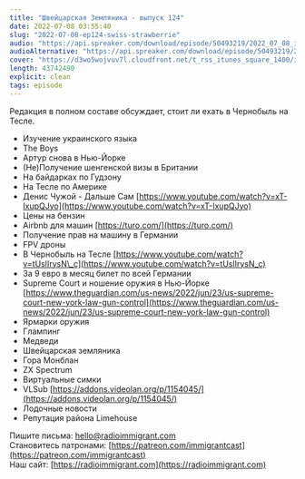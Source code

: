 ```yaml
---
title: "Швейцарская Земляника - выпуск 124"
date: 2022-07-08 03:55:40
slug: "2022-07-08-ep124-swiss-strawberrie"
audio: "https://api.spreaker.com/download/episode/50493219/2022_07_08_icast_ep124_swiss_strawberries.mp3"
audioAlternative: "https://api.spreaker.com/download/episode/50493219/2022_07_08_icast_ep124_swiss_strawberries.mp3"
cover: "https://d3wo5wojvuv7l.cloudfront.net/t_rss_itunes_square_1400/images.spreaker.com/original/37f134ede44be19c7bf0cfca1f3ade23.jpg"
length: 43742490
explicit: clean
tags: episode
---
```


Редакция в полном составе обсуждает, стоит ли ехать в Чернобыль на Тесле.  
  
* Изучение украинского языка  
* The Boys  
* Артур снова в Нью-Йорке  
* (Не)Получение шенгенской визы в Британии  
* На байдарках по Гудзону  
* На Тесле по Америке  
* Денис Чужой - Дальше Сам [https://www.youtube.com/watch?v=xT-IxupQJyo](https://www.youtube.com/watch?v=xT-IxupQJyo)  
* Цены на бензин  
* Airbnb для машин [https://turo.com/](https://turo.com/)  
* Получение прав на машину в Германии  
* FPV дроны  
* В Чернобыль на Тесле [https://www.youtube.com/watch?v=tUslIrysN\_c](https://www.youtube.com/watch?v=tUslIrysN_c)  
* За 9 евро в месяц билет по всей Германии  
* Supreme Court и ношение оружия в Нью-Йорке [https://www.theguardian.com/us-news/2022/jun/23/us-supreme-court-new-york-law-gun-control](https://www.theguardian.com/us-news/2022/jun/23/us-supreme-court-new-york-law-gun-control)  
* Ярмарки оружия  
* Глампинг  
* Медведи  
* Швейцарская земляника  
* Гора Монблан  
* ZX Spectrum  
* Виртуальные симки  
* VLSub [https://addons.videolan.org/p/1154045/](https://addons.videolan.org/p/1154045/)  
* Лодочные новости  
* Репутация района Limehouse  
  
Пишите письма: [hello@radioimmigrant.com](mailto:hello@radioimmigrant.com)  
Становитесь патронами: [https://patreon.com/immigrantcast](https://patreon.com/immigrantcast)  
Наш сайт: [https://radioimmigrant.com](https://radioimmigrant.com)
